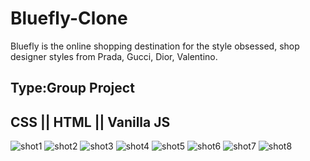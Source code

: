 ﻿# Bluefly-Clone

<p>Bluefly is the online shopping destination for the style obsessed, shop designer styles from Prada, Gucci, Dior, Valentino.</p>

<h2>Type:Group Project</h2>

<h2>CSS || HTML || Vanilla JS</h2>


![shot1](https://user-images.githubusercontent.com/105915339/210487783-795fa8ca-69ac-4e2b-ba4f-e4627fdb4050.png)
![shot2](https://user-images.githubusercontent.com/105915339/210487798-4a9722c4-1ae8-4c10-87ae-b5a67713548f.png)
![shot3](https://user-images.githubusercontent.com/105915339/210487808-a2c79c21-10a9-416d-a5a4-a9cf7bd8137f.png)
![shot4](https://user-images.githubusercontent.com/105915339/210487815-a3c84d3a-4acc-417d-b998-23a33c736d42.png)
![shot5](https://user-images.githubusercontent.com/105915339/210487822-b357617f-a089-4302-a8d9-546e2fcbacea.png)
![shot6](https://user-images.githubusercontent.com/105915339/210487829-df18fe23-a02e-4f15-b9bd-7d2c155f7d7c.png)
![shot7](https://user-images.githubusercontent.com/105915339/210487833-bb8d1696-ec75-469d-8442-f5af36c33af5.png)
![shot8](https://user-images.githubusercontent.com/105915339/210487836-8ac6ef9f-0af2-4a55-ac96-ab83adde6375.png)
